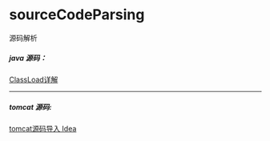 # sourceCodeParsing
源码解析

##### java 源码：

[ClassLoad详解](https://github.com/gitXugx/sourceCodeParsing/blob/master/markdown/java/%E8%A7%A3%E6%9E%90classLoad.md)

--- 

##### tomcat 源码:

[tomcat源码导入 Idea](https://github.com/gitXugx/sourceCodeParsing/blob/master/markdown/tomcat/tocmat%E6%BA%90%E7%A0%81%E5%AF%BC%E5%85%A5.md)

